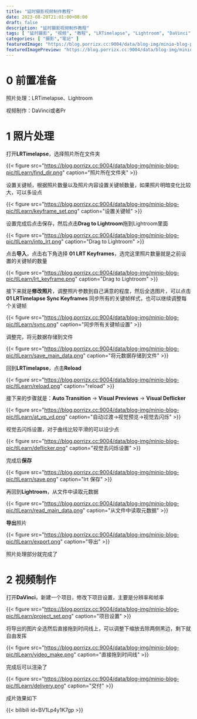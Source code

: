 ```yaml
---
title: "延时摄影视频制作教程"
date: 2023-08-20T21:01:00+08:00
draft: false
description: "延时摄影视频制作教程"
tags: [ "延时摄影", "视频", "教程", "LRTimelapse", "Lightroom", "DaVinci" ]
categories: [ "摄影","笔记" ]
featuredImage: "https://blog.porrizx.cc:9004/data/blog-img/minio-blog-pic/tlLearn/TL-328.jpg"
featuredImagePreview: "https://blog.porrizx.cc:9004/data/blog-img/minio-blog-pic/tlLearn/TL-328.jpg"
---
```


# 0 前置准备

照片处理：LRTimelapse、Lightroom

视频制作：DaVinci或者Pr

# 1 照片处理

打开**LRTimelapse**，选择照片所在文件夹

{{< figure src="https://blog.porrizx.cc:9004/data/blog-img/minio-blog-pic/tlLearn/find_dir.png" caption="照片所在文件夹"  >}}

设置关键帧，根据照片数量以及照片内容设置关键帧数量，如果照片明暗变化比较大，可以多设点

{{< figure src="https://blog.porrizx.cc:9004/data/blog-img/minio-blog-pic/tlLearn/keyframe_set.png" caption="设置关键帧" >}}

设置完成后点击保存，然后点击**Drag to Lightroom**拖到Lightroom里面

{{< figure src="https://blog.porrizx.cc:9004/data/blog-img/minio-blog-pic/tlLearn/into_lrt.png" caption="Drag to Lightroom"  >}}

点击**导入**，点击右下角选择 **01 LRT Keyframes**，选完这里照片数量就是之前设置的关键帧的数量

{{< figure src="https://blog.porrizx.cc:9004/data/blog-img/minio-blog-pic/tlLearn/lrt_keyframe.png" caption="Drag to Lightroom" >}}

接下来就是**修改照片**，调整照片参数到自己满意的程度，然后全选图片，可以点击 **01 LRTimelapse Sync Keyframes**
同步所有的关键帧样式，也可以继续调整每个关键帧

{{< figure src="https://blog.porrizx.cc:9004/data/blog-img/minio-blog-pic/tlLearn/sync.png" caption="同步所有关键帧设置" >}}

调整完，将元数据存储到文件

{{< figure src="https://blog.porrizx.cc:9004/data/blog-img/minio-blog-pic/tlLearn/save_main_data.png" caption="将元数据存储到文件"  >}}

回到**LRTimelapse**，点击**Reload**

{{< figure src="https://blog.porrizx.cc:9004/data/blog-img/minio-blog-pic/tlLearn/reload.png" caption="reload"  >}}

接下来的步骤就是：**Auto Transition** -> **Visual Previews** -> **Visual Deflicker**

{{< figure src="https://blog.porrizx.cc:9004/data/blog-img/minio-blog-pic/tlLearn/at_vp_vd.png" caption="自动过渡->视觉预览->视觉去闪烁" >}}

视觉去闪烁设置，对于曲线比较平滑的可以设少点

{{< figure src="https://blog.porrizx.cc:9004/data/blog-img/minio-blog-pic/tlLearn/deflicker.png" caption="视觉去闪烁设置" >}}

完成后**保存**

{{< figure src="https://blog.porrizx.cc:9004/data/blog-img/minio-blog-pic/tlLearn/save.png" caption="lrt 保存"  >}}

再回到**Lightroom**，从文件中读取元数据

{{< figure src="https://blog.porrizx.cc:9004/data/blog-img/minio-blog-pic/tlLearn/read_main_data.png" caption="从文件中读取元数据" >}}

**导出**照片

{{< figure src="https://blog.porrizx.cc:9004/data/blog-img/minio-blog-pic/tlLearn/export.png" caption="导出"  >}}

照片处理部分就完成了

# 2 视频制作

打开**DaVinci**，新建一个项目，修改下项目设置，主要是分辨率和帧率

{{< figure src="https://blog.porrizx.cc:9004/data/blog-img/minio-blog-pic/tlLearn/project_set.png" caption="项目设置" >}}

将导出的图片全选然后直接拖到时间线上，可以调整下缩放去除两侧黑边，剩下就自由发挥

{{< figure src="https://blog.porrizx.cc:9004/data/blog-img/minio-blog-pic/tlLearn/video_make.png" caption="直接拖到时间线"  >}}

完成后可以渲染了

{{< figure src="https://blog.porrizx.cc:9004/data/blog-img/minio-blog-pic/tlLearn/delivery.png" caption="交付" >}}

成片效果如下

{{< bilibili id=BV1Lp4y1K7gp >}}

